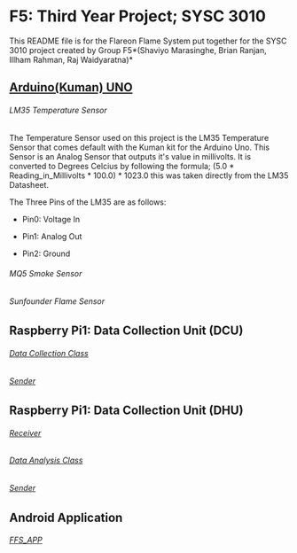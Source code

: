 # F5: Third Year Project; SYSC 3010
This README file is for the Flareon Flame System put together for the SYSC 3010 project created by Group F5*(Shaviyo Marasinghe, 
Brian Ranjan, Illham Rahman, Raj Waidyaratna)*


## [Arduino(Kuman) UNO](https://github.com/ilhamrahman/F5/blob/master/Arduino/temperatureArduino.ino)
###### LM35 Temperature Sensor
The Temperature Sensor used on this project is the LM35 Temperature Sensor that comes default with the Kuman kit for the
Arduino Uno. This Sensor is an Analog Sensor that outputs it's value in millivolts. It is converted to Degrees Celcius
by following the formula; (5.0 * Reading_in_Millivolts * 100.0) * 1023.0 this was taken directly from the LM35 Datasheet.

The Three Pins of the LM35 are as follows: 

- Pin0: Voltage In

- Pin1: Analog Out

- Pin2: Ground


###### MQ5 Smoke Sensor
###### Sunfounder Flame Sensor

## Raspberry Pi1: Data Collection Unit (DCU)
###### [Data Collection Class](https://github.com/ilhamrahman/F5/blob/master/DCU/src/DataCollectionClass.java)
###### [Sender](https://github.com/ilhamrahman/F5/blob/master/DCU/src/Sender.java)

## Raspberry Pi1: Data Collection Unit (DHU)
###### [Receiver](https://github.com/ilhamrahman/F5/blob/master/DHU/src/Receiver.java)
###### [Data Analysis Class](https://github.com/ilhamrahman/F5/blob/master/DHU/src/DataAnalysis.java)
###### [Sender](https://github.com/ilhamrahman/F5/blob/master/DHU/src/Sender.java)

## Android Application
###### [FFS_APP](https://github.com/ilhamrahman/F5/tree/master/FFS_app)
